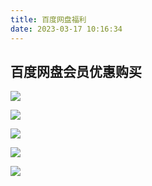```yaml
---
title: 百度网盘福利
date: 2023-03-17 10:16:34
---
```


## 百度网盘会员优惠购买

![](https://imgs.boringhex.top/blog/123456789.jpg)

![](https://imgs.boringhex.top/blog/223456789.jpg)

![](https://imgs.boringhex.top/blog/323456789.jpg)

![](https://imgs.boringhex.top/blog/202303171043655.jpg)

![](https://imgs.boringhex.top/blog/202303171043855.jpg)
